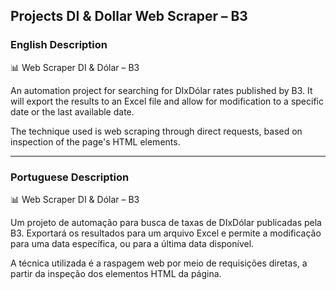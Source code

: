 
## Projects DI & Dollar Web Scraper – B3


### English Description
📊 Web Scraper DI & Dólar – B3

An automation project for searching for DIxDólar rates published by B3. It will export the results to an Excel file and allow for modification to a specific date or the last available date.

The technique used is web scraping through direct requests, based on inspection of the page's HTML elements.

----

### Portuguese Description
📊 Web Scraper DI & Dólar – B3

Um projeto de automação para busca de taxas de DIxDólar publicadas pela B3. Exportará os resultados para um arquivo Excel e permite a modificação para uma data específica, ou para a última data disponível.

A técnica utilizada é a raspagem web por meio de requisições diretas, a partir da inspeção dos elementos HTML da página.
